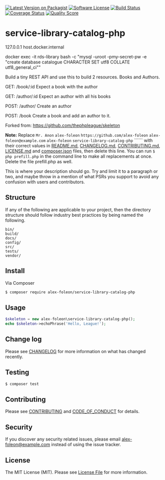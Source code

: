 [![Latest Version on Packagist][ico-version]][link-packagist]
[![Software License][ico-license]](LICENSE.md)
[![Build Status][ico-travis]][link-travis]
[![Coverage Status][ico-scrutinizer]][link-scrutinizer]
[![Quality Score][ico-code-quality]][link-code-quality]

# service-library-catalog-php



127.0.0.1 host.docker.internal

docker exec -it rds-library bash -c "mysql -uroot -pmy-secret-pw -e \"create database catalogue CHARACTER SET utf8 COLLATE utf8_general_ci\""


Build a tiny REST API and use this to build 2 resources.
Books and Authors.

GET: /book/:id
Expect a book with the author

GET: /author/:id
Expect an author with all his books

POST: /author/
Create an author

POST: /book
Create a book and add an author to it.



Forked from: https://github.com/thephpleague/skeleton

**Note:** Replace ```Mr. Anon``` ```alex-foleon``` ```https://github.com/alex-foleon``` ```alex-foleon@example.com``` ```alex-foleon``` ```service-library-catalog-php``` `````` with their correct values in [README.md](README.md), [CHANGELOG.md](CHANGELOG.md), [CONTRIBUTING.md](CONTRIBUTING.md), [LICENSE.md](LICENSE.md) and [composer.json](composer.json) files, then delete this line. You can run `$ php prefill.php` in the command line to make all replacements at once. Delete the file prefill.php as well.

This is where your description should go. Try and limit it to a paragraph or two, and maybe throw in a mention of what
PSRs you support to avoid any confusion with users and contributors.

## Structure

If any of the following are applicable to your project, then the directory structure should follow industry best practices by being named the following.

```
bin/        
build/
docs/
config/
src/
tests/
vendor/
```


## Install

Via Composer

``` bash
$ composer require alex-foleon/service-library-catalog-php
```

## Usage

``` php
$skeleton = new alex-foleon\service-library-catalog-php();
echo $skeleton->echoPhrase('Hello, League!');
```

## Change log

Please see [CHANGELOG](CHANGELOG.md) for more information on what has changed recently.

## Testing

``` bash
$ composer test
```

## Contributing

Please see [CONTRIBUTING](CONTRIBUTING.md) and [CODE_OF_CONDUCT](CODE_OF_CONDUCT.md) for details.

## Security

If you discover any security related issues, please email alex-foleon@example.com instead of using the issue tracker.

## License

The MIT License (MIT). Please see [License File](LICENSE.md) for more information.

[ico-version]: https://img.shields.io/packagist/v/alex-foleon/service-library-catalog-php.svg?style=flat-square
[ico-license]: https://img.shields.io/badge/license-MIT-brightgreen.svg?style=flat-square
[ico-travis]: https://travis-ci.com/alex-foleon/service-library-catalog-php.svg?branch=main
[ico-scrutinizer]: https://img.shields.io/scrutinizer/coverage/g/alex-foleon/service-library-catalog-php.svg?style=flat-square
[ico-code-quality]: https://img.shields.io/scrutinizer/g/alex-foleon/service-library-catalog-php.svg?style=flat-square

[link-packagist]: https://packagist.org/packages/alex-foleon/service-library-catalog-php
[link-travis]: https://www.travis-ci.com/github/alex-foleon/service-library-catalog-php
[link-scrutinizer]: https://scrutinizer-ci.com/g/alex-foleon/service-library-catalog-php/code-structure
[link-code-quality]: https://scrutinizer-ci.com/g/alex-foleon/service-library-catalog-php
[link-downloads]: https://packagist.org/packages/alex-foleon/service-library-catalog-php
[link-author]: https://github.com/alex-foleon
[link-contributors]: ../../contributors
